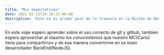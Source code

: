 ```yaml
---
title: "Mis expectativas"
date: 2022-02-21T18:16:21-06:00
description: 'Este es mi primer post de la travesía en la Misión de Backend con Node JS de Launch X.'
---
```


En este viaje espero aprender sobre el uso correcto de git y github, tambien espero aprovechar al maximo los conocimientos que nuestro MC(Carlo) tiene para compartirnos y de esa manera convertirme en un buen desarrollador BackEnd(NodeJS).
